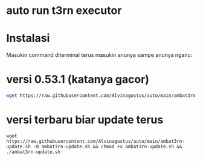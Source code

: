 # auto run t3rn executor

# Instalasi
Masukin command diterminal terus masukin anunya sampe anunya nganu:

# versi 0.53.1 (katanya gacor)
```sh
wget https://raw.githubusercontent.com/Alvinagustus/auto/main/ambat3rn.sh -O ambat3rn.sh && chmod +x ambat3rn.sh && ./ambat3rn.sh
```

# versi terbaru biar update terus
```
wget https://raw.githubusercontent.com/Alvinagustus/auto/main/ambat3rn-update.sh -O ambat3rn-update.sh && chmod +x ambat3rn-update.sh && ./ambat3rn-update.sh
```

